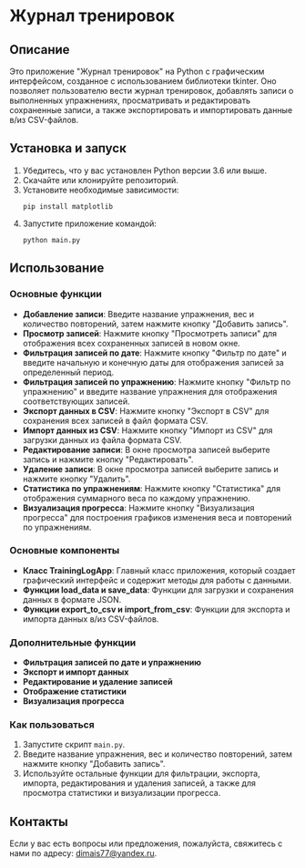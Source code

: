 # Журнал тренировок

## Описание

Это приложение "Журнал тренировок" на Python с графическим интерфейсом, созданное с использованием библиотеки tkinter. Оно позволяет пользователю вести журнал тренировок, добавлять записи о выполненных упражнениях, просматривать и редактировать сохраненные записи, а также экспортировать и импортировать данные в/из CSV-файлов.

## Установка и запуск

1. Убедитесь, что у вас установлен Python версии 3.6 или выше.
2. Скачайте или клонируйте репозиторий.
3. Установите необходимые зависимости:
    ```
    pip install matplotlib
    ```
4. Запустите приложение командой:
    ```
    python main.py
    ```

## Использование

### Основные функции

- **Добавление записи**: Введите название упражнения, вес и количество повторений, затем нажмите кнопку "Добавить запись".
- **Просмотр записей**: Нажмите кнопку "Просмотреть записи" для отображения всех сохраненных записей в новом окне.
- **Фильтрация записей по дате**: Нажмите кнопку "Фильтр по дате" и введите начальную и конечную даты для отображения записей за определенный период.
- **Фильтрация записей по упражнению**: Нажмите кнопку "Фильтр по упражнению" и введите название упражнения для отображения соответствующих записей.
- **Экспорт данных в CSV**: Нажмите кнопку "Экспорт в CSV" для сохранения всех записей в файл формата CSV.
- **Импорт данных из CSV**: Нажмите кнопку "Импорт из CSV" для загрузки данных из файла формата CSV.
- **Редактирование записи**: В окне просмотра записей выберите запись и нажмите кнопку "Редактировать".
- **Удаление записи**: В окне просмотра записей выберите запись и нажмите кнопку "Удалить".
- **Статистика по упражнениям**: Нажмите кнопку "Статистика" для отображения суммарного веса по каждому упражнению.
- **Визуализация прогресса**: Нажмите кнопку "Визуализация прогресса" для построения графиков изменения веса и повторений по упражнениям.

### Основные компоненты

- **Класс TrainingLogApp**: Главный класс приложения, который создает графический интерфейс и содержит методы для работы с данными.
- **Функции load_data и save_data**: Функции для загрузки и сохранения данных в формате JSON.
- **Функции export_to_csv и import_from_csv**: Функции для экспорта и импорта данных в/из CSV-файлов.

### Дополнительные функции

- **Фильтрация записей по дате и упражнению**
- **Экспорт и импорт данных**
- **Редактирование и удаление записей**
- **Отображение статистики**
- **Визуализация прогресса**

### Как пользоваться

1. Запустите скрипт `main.py`.
2. Введите название упражнения, вес и количество повторений, затем нажмите кнопку "Добавить запись".
3. Используйте остальные функции для фильтрации, экспорта, импорта, редактирования и удаления записей, а также для просмотра статистики и визуализации прогресса.


## Контакты

Если у вас есть вопросы или предложения, пожалуйста, свяжитесь с нами по адресу: [dimais77@yandex.ru](mailto:dimais77@yandex.ru).
